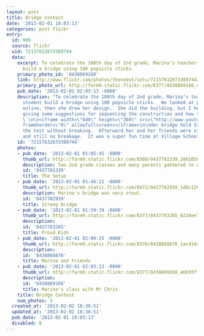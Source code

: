 ```yaml
---
layout: post
title: Bridge Contest
date: '2013-02-01 18:03:13'
categories: post flickr
entry:
  id: 909
  source: flickr
  uid: 72157632673389744
  data:
    excerpt: To celebrate the 100th day of 2nd grade, Marina's teacher had each student
      build a bridge using 100 popsicle sticks.
    primary_photo_id: '8438869168'
    link: http://www.flickr.com/photos/thenobot/sets/72157632673389744/
    primary_photo_url: http://farm9.static.flickr.com/8377/8438869168_e6b93ffc4a_m.jpg
    pub_date: '2013-02-01 02:03:13 -0800'
    description: "To celebrate the 100th day of 2nd grade, Marina's teacher had each
      student build a bridge using 100 popsicle sticks.  We looked at photos of bridges
      online, then she drew her design.  She did the building, but I helped her by
      giving some suggestions for sequencing the construction and how to make it stronger.
      \ \n\n<iframe width=\"640\" height=\"360\" src=\"http://www.youtube.com/embed/8HEf5M5zOao\"
      frameborder=\"0\" allowfullscreen></iframe>\n\nHer bridge held 52 pounds in
      the test without breaking.  Afterward her and her friends were standing on it,
      and still no breakage.  It was a super fun time at Village School!"
    id: '72157632673389744'
    photos:
    - pub_date: '2013-02-01 01:05:45 -0800'
      thumb_url: http://farm9.static.flickr.com/8360/8437781339_28610582e6_s.jpg
      description: Two 2nd grade classes and many parents gathered to watch the contest.
      id: '8437781339'
      title: The Setup
    - pub_date: '2013-02-01 01:46:12 -0800'
      thumb_url: http://farm9.static.flickr.com/8472/8437782939_1d6c1264a3_s.jpg
      description: Marina's bridge was very stout.
      id: '8437782939'
      title: Strong Bridge
    - pub_date: '2013-02-01 01:59:39 -0800'
      thumb_url: http://farm9.static.flickr.com/8377/8437783265_8210ee7695_s.jpg
      description: 
      id: '8437783265'
      title: Proud Kids
    - pub_date: '2013-02-01 02:00:25 -0800'
      thumb_url: http://farm9.static.flickr.com/8376/8438868876_1ac41dc8fd_s.jpg
      description: 
      id: '8438868876'
      title: Marina and Friends
    - pub_date: '2013-02-01 02:03:13 -0800'
      thumb_url: http://farm9.static.flickr.com/8377/8438869168_e6b93ffc4a_s.jpg
      description: 
      id: '8438869168'
      title: Marina's class with Mr Chris
    title: Bridge Contest
    num_photos: 5
  created_at: '2013-02-02 18:38:51'
  updated_at: '2013-02-02 18:38:51'
  pub_date: '2013-02-01 18:03:13'
  disabled: 0
---
```

